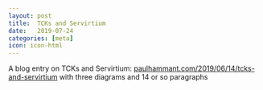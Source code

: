 ```yaml
---
layout: post
title:  TCKs and Servirtium
date:   2019-07-24
categories: [meta]
icon: icon-html
---
```


A blog entry on TCKs and Servirtium: [paulhammant.com/2019/06/14/tcks-and-servirtium](https://paulhammant.com/2019/06/14/tcks-and-servirtium/) with three diagrams and 14 or so paragraphs